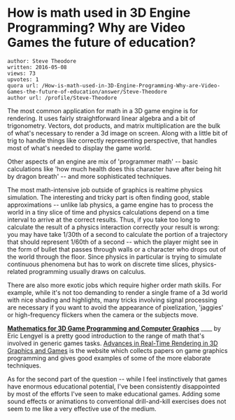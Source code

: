 # How is math used in 3D Engine Programming? Why are Video Games the future of education?

	author: Steve Theodore
	written: 2016-05-08
	views: 73
	upvotes: 1
	quora url: /How-is-math-used-in-3D-Engine-Programming-Why-are-Video-Games-the-future-of-education/answer/Steve-Theodore
	author url: /profile/Steve-Theodore


The most common application for math in a 3D game engine is for rendering. It uses fairly straightforward linear algebra and a bit of trigonometry. Vectors, dot products, and matrix multiplication are the bulk of what's necessary to render a 3d image on screen. Along with a little bit of trig to handle things like correctly representing perspective, that handles most of what's needed to display the game world. 

Other aspects of an engine are mix of 'programmer math' -- basic calculations like 'how much health does this character have after being hit by dragon breath' -- and more sophisticated techniques. 

The most math-intensive job outside of graphics is realtime physics simulation. The interesting and tricky part is often finding good, stable approximations -- unlike lab physics, a game engine has to process the world in a tiny slice of time and physics calculations depend on a time interval to arrive at the correct results. Thus, if you take too long to calculate the result of a physics interaction correctly your result is wrong: you may have take 1/30th of a second to calculate the portion of a trajectory that should represent 1/60th of a second -- which the player might see in the form of bullet that passes through walls or a character who drops out of the world through the floor. Since physics in particular is trying to simulate continuous phenomena but has to work on discrete time slices, physics-related programming usually draws on calculus.

There are also more exotic jobs which require higher order math skills. For example, while it's not too demanding to render a single frame of a 3d world with nice shading and highlights, many tricks involving signal processing are necessary if you want to avoid the appearance of pixelization, 'jaggies' or high-frequency flickers when the camera or the subjects move.

__[Mathematics for 3D Game Programming and Computer Graphics](http://amzn.to/24BTmAh)__ ____ by Eric Lengyel is a pretty good introduction to the range of math that's involved in generic games tasks. [Advances in Real-Time Rendering in 3D Graphics and Games](http://advances.realtimerendering.com/) is the website which collects papers on game graphics programming and gives good examples of some of the more elaborate techniques.



As for the second part of the question -- while I feel instinctively that games have enormous educational potential, I've been consistently disappointed by most of the efforts I've seen to make educational games. Adding some sound effects or animations to conventional drill-and-kill exercises does not seem to me like a very effective use of the medium.

